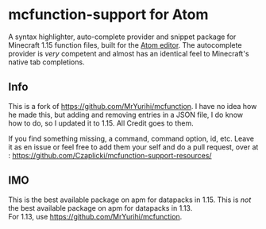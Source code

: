# mcfunction-support for Atom

A syntax highlighter, auto-complete provider and snippet package for Minecraft 1.15
function files, built for the [Atom editor](https://atom.io/). The autocomplete
provider is *very* competent and almost has an identical feel to Minecraft's native
tab completions.

## Info
This is a fork of https://github.com/MrYurihi/mcfunction.
I have no idea how he made this, but adding and removing entries in a JSON file,
I do know how to do, so I updated it to 1.15. All Credit goes to them.

If you find something missing, a command, command option, id, etc.
Leave it as en issue or feel free to add them your self and do a pull request,
over at : https://github.com/Czaplicki/mcfunction-support-resources/


## IMO
This is the best available package on apm for datapacks in 1.15.
This is *not* the best available package on apm for datapacks in 1.13.  
For 1.13, use https://github.com/MrYurihi/mcfunction.
